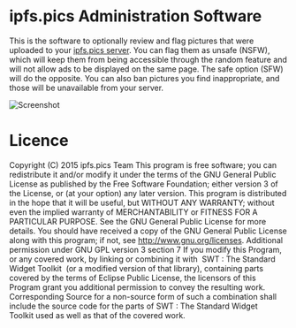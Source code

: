 # ipfs.pics Administration Software

This is the software to optionally review and flag pictures that were uploaded to your [ipfs.pics server](https://github.com/ipfspics/server). 
You can flag them as unsafe (NSFW), which will keep them from being accessible through the random 
feature and will not allow ads to be displayed on the same page. The safe option (SFW) will do the opposite. 
You can also ban pictures you find inappropriate, and those will be unavailable from your server. 

![Screenshot](http://ipfs.pics/ipfs/QmVQ1cR8VFFjbgK3ZcwstqpKU4662o86gYEm15ktuh52MQ "Screenshot")

# Licence

Copyright (C) 2015 ipfs.pics Team
This program is free software; you can redistribute it and/or modify it under the terms 
of the GNU General Public License as published by the Free Software Foundation; either 
version 3 of the License, or (at your option) any later version.
This program is distributed in the hope that it will be useful, 
but WITHOUT ANY WARRANTY; without even the implied warranty 
of MERCHANTABILITY or FITNESS FOR A PARTICULAR PURPOSE. See the GNU General Public License for more details.
You should have received a copy of the GNU General Public License 
along with this program; if not, see <http://www.gnu.org/licenses>.
Additional permission under GNU GPL version 3 section 7
If you modify this Program, or any covered work, by linking or 
combining it with  SWT : The Standard Widget Toolkit  (or a modified version of that library), 
containing parts covered by the terms of Eclipse Public License, 
the licensors of this Program grant you additional permission to convey the resulting work. 
Corresponding Source for a non-source form of such a combination shall include the source code 
for the parts of SWT : The Standard Widget Toolkit used as well as that of the covered work.